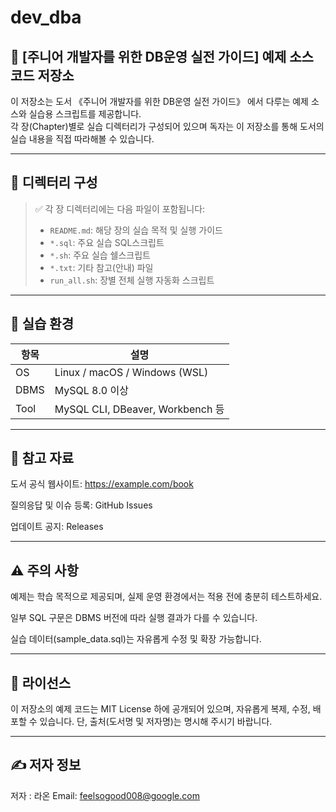 # dev_dba

## 📘 [주니어 개발자를 위한 DB운영 실전 가이드] 예제 소스 코드 저장소

이 저장소는 도서 《주니어 개발자를 위한 DB운영 실전 가이드》 에서 다루는 예제 소스와 실습용 스크립트를 제공합니다.  
각 장(Chapter)별로 실습 디렉터리가 구성되어 있으며 독자는 이 저장소를 통해 도서의 실습 내용을 직접 따라해볼 수 있습니다.

---

## 📂 디렉터리 구성


> ✅ 각 장 디렉터리에는 다음 파일이 포함됩니다:
> - `README.md`: 해당 장의 실습 목적 및 실행 가이드  
> - `*.sql`: 주요 실습 SQL스크립트  
> - `*.sh`: 주요 실습 쉘스크립트
> - `*.txt`: 기타 참고(안내) 파일   
> - `run_all.sh`: 장별 전체 실행 자동화 스크립트  

---

## 🚀 실습 환경

| 항목 | 설명 |
|------|------------|
| OS | Linux / macOS / Windows (WSL) |
| DBMS | MySQL 8.0 이상 |
| Tool | MySQL CLI, DBeaver, Workbench 등 |


---

## 🧰 참고 자료

도서 공식 웹사이트: https://example.com/book

질의응답 및 이슈 등록: GitHub Issues

업데이트 공지: Releases

---

## ⚠️ 주의 사항

예제는 학습 목적으로 제공되며, 실제 운영 환경에서는 적용 전에 충분히 테스트하세요.

일부 SQL 구문은 DBMS 버전에 따라 실행 결과가 다를 수 있습니다.

실습 데이터(sample_data.sql)는 자유롭게 수정 및 확장 가능합니다.

---

## 🏁 라이선스

이 저장소의 예제 코드는 MIT License 하에 공개되어 있으며, 자유롭게 복제, 수정, 배포할 수 있습니다.
단, 출처(도서명 및 저자명)는 명시해 주시기 바랍니다.

---

## ✍️ 저자 정보

저자 : 라온
Email: feelsogood008@google.com
